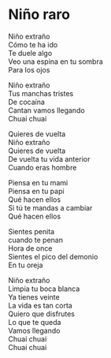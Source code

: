 # Niño raro  

Niño extraño  
Cómo te ha ido  
Te duele algo  
Veo una espina en tu sombra  
Para los ojos  

Niño extraño  
Tus manchas tristes  
De cocaína  
Cantan vamos llegando  
Chuai chuai  

Quieres de vuelta  
Niño extraño  
Quieres de vuelta  
De vuelta tu vida anterior  
Cuando eras hombre  

Piensa en tu mami  
Piensa en tu papi  
Qué hacen ellos   
Si tú te mandas a cambiar  
Qué hacen ellos  

Sientes penita  
cuando te penan  
Hora de once  
Sientes el pico del demonio  
En tu oreja  

Niño extraño  
Limpia tu boca blanca  
Ya tienes veinte  
La vida es tan corta  
Quiero que disfrutes  
Lo que te queda  
Vamos llegando  
Chuai chuai  
Chuai chuai  
